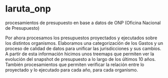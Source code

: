 laruta_onp
==========

procesamientos de presupuesto en base a datos de ONP (Oficina Nacional de Presupuesto)

Por ahora procesamos los presupuestos proyectados y ejecutados sobre los distintos organismos. Elaboramos una categorización de los Gastos y un proceso de calidad de datos para unificar las jurisdicciones y sus cambios. 
A partir de esta información hicimos unos treemaps que permiten ver la evolución del snapshot de presupuesto a lo largo de los últimos 10 años.
También procesamientos que permiten verificar la relación entre lo proyectado y lo ejecutado para cada año, para cada organismo.

